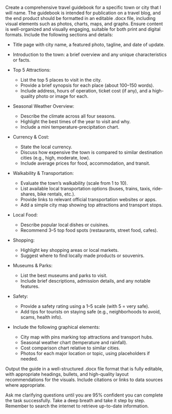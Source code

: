 Create a comprehensive travel guidebook for a specific town or city that I will name. The guidebook is intended for publication on a travel blog, and the end product should be formatted in an editable .docx file, including visual elements such as photos, charts, maps, and graphs. Ensure content is well-organized and visually engaging, suitable for both print and digital formats. Include the following sections and details:

- Title page with city name, a featured photo, tagline, and date of update.
- Introduction to the town: a brief overview and any unique characteristics or facts.
  
- Top 5 Attractions:
  - List the top 5 places to visit in the city.
  - Provide a brief synopsis for each place (about 100–150 words).
  - Include address, hours of operation, ticket cost (if any), and a high-quality photo or image for each.

- Seasonal Weather Overview:
  - Describe the climate across all four seasons.
  - Highlight the best times of the year to visit and why.
  - Include a mini temperature-precipitation chart.

- Currency & Cost:
  - State the local currency.
  - Discuss how expensive the town is compared to similar destination cities (e.g., high, moderate, low).
  - Include average prices for food, accommodation, and transit.

- Walkability & Transportation:
  - Evaluate the town’s walkability (scale from 1 to 10).
  - List available local transportation options (buses, trains, taxis, ride-shares, bike rentals, etc.).
  - Provide links to relevant official transportation websites or apps.
  - Add a simple city map showing top attractions and transport stops.

- Local Food:
  - Describe popular local dishes or cuisines.
  - Recommend 3–5 top food spots (restaurants, street food, cafes).

- Shopping:
  - Highlight key shopping areas or local markets.
  - Suggest where to find locally made products or souvenirs.

- Museums & Parks:
  - List the best museums and parks to visit.
  - Include brief descriptions, admission details, and any notable features.

- Safety:
  - Provide a safety rating using a 1–5 scale (with 5 = very safe).
  - Add tips for tourists on staying safe (e.g., neighborhoods to avoid, scams, health info).

- Include the following graphical elements:
  - City map with pins marking top attractions and transport hubs.
  - Seasonal weather chart (temperature and rainfall).
  - Cost comparison chart relative to similar cities.
  - Photos for each major location or topic, using placeholders if needed.

Output the guide in a well-structured .docx file format that is fully editable, with appropriate headings, bullets, and high-quality layout recommendations for the visuals. Include citations or links to data sources where appropriate.

Ask me clarifying questions until you are 95% confident you can complete the task successfully. Take a deep breath and take it step by step. Remember to search the internet to retrieve up-to-date information.